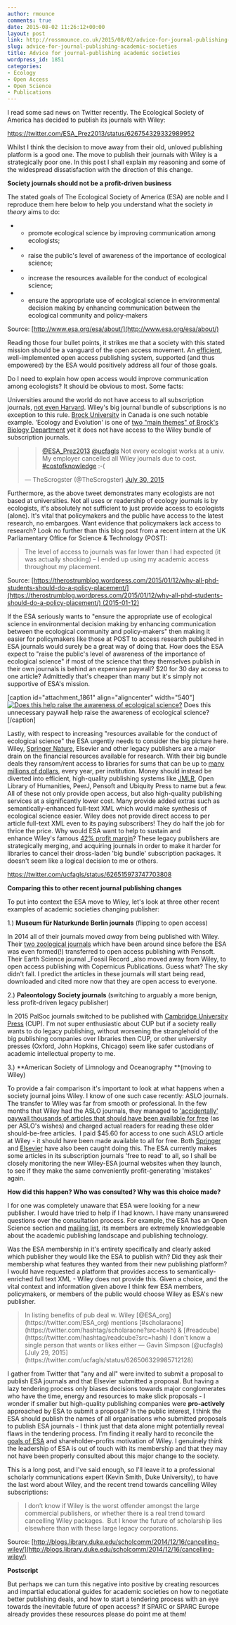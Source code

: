 ```yaml
---
author: rmounce
comments: true
date: 2015-08-02 11:26:12+00:00
layout: post
link: http://rossmounce.co.uk/2015/08/02/advice-for-journal-publishing-academic-societies/
slug: advice-for-journal-publishing-academic-societies
title: Advice for journal-publishing academic societies
wordpress_id: 1851
categories:
- Ecology
- Open Access
- Open Science
- Publications
---
```


I read some sad news on Twitter recently. The Ecological Society of America has decided to publish its journals with Wiley:

https://twitter.com/ESA_Prez2013/status/626754329332989952

Whilst I think the decision to move away from their old, unloved publishing platform is a good one. The move to publish their journals with Wiley is a strategically poor one. In this post I shall explain my reasoning and some of the widespread dissatisfaction with the direction of this change.

**Society journals should not be a profit-driven business**

The stated goals of The Ecological Society of America (ESA) are noble and I reproduce them here below to help you understand what the society _in theory_ aims to do:



	
  * * promote ecological science by improving communication among ecologists;

	
  * * raise the public's level of awareness of the importance of ecological science;

	
  * * increase the resources available for the conduct of ecological science;

	
  * * ensure the appropriate use of ecological science in environmental decision making by enhancing communication between the ecological community and policy-makers


Source: [http://www.esa.org/esa/about/](http://www.esa.org/esa/about/)

Reading those four bullet points, it strikes me that a society with this stated mission should be a vanguard of the open access movement. An [efficient](http://blogs.law.harvard.edu/pamphlet/2012/03/06/an-efficient-journal/), well-implemented open access publishing system, supported (and thus empowered) by the ESA would positively address all four of those goals.

Do I need to explain how open access would improve communication among ecologists? It should be obvious to most. Some facts:

Universities around the world do not have access to all subscription journals, [not even Harvard](http://www.theguardian.com/science/2012/apr/24/harvard-university-journal-publishers-prices). Wiley's big journal bundle of subscriptions is no exception to this rule. [Brock University](https://www.brocku.ca/library/wiley) in Canada is one such notable example. 'Ecology and Evolution' is one of [two "main themes" of Brock's Biology Department](http://www.brocku.ca/mathematics-science/departments-and-centres/biology) yet it does not have access to the Wiley bundle of subscription journals.


<blockquote>

> 
> [@ESA_Prez2013](https://twitter.com/ESA_Prez2013) [@ucfagls](https://twitter.com/ucfagls) Not every ecologist works at a univ. My employer cancelled all Wiley journals due to cost. [#costofknowledge](https://twitter.com/hashtag/costofknowledge?src=hash) :-(
> 
> 
— TheScrogster (@TheScrogster) [July 30, 2015](https://twitter.com/TheScrogster/status/626774470829563904)</blockquote>


Furthermore, as the above tweet demonstrates many ecologists are not based at universities. Not all uses or readership of ecology journals is by ecologists, it's absolutely not sufficient to just provide access to ecologists (alone). It's vital that policymakers and the public have access to the latest research, no embargoes. Want evidence that policymakers lack access to research? Look no further than this blog post from a recent intern at the UK Parliamentary Office for Science & Technology (POST):



<blockquote>
The level of access to journals was far lower than I had expected (it was actually shocking) – I ended up using my academic access throughout my placement.
</blockquote>



Source: [https://therostrumblog.wordpress.com/2015/01/12/why-all-phd-students-should-do-a-policy-placement/](https://therostrumblog.wordpress.com/2015/01/12/why-all-phd-students-should-do-a-policy-placement/) (2015-01-12)

If the ESA seriously wants to "ensure the appropriate use of ecological science in environmental decision making by enhancing communication between the ecological community and policy-makers" then making it easier for policymakers like those at POST to access research published in ESA journals would surely be a great way of doing that. How does the ESA expect to "raise the public's level of awareness of the importance of ecological science" if most of the science that they themselves publish in their own journals is behind an expensive paywall? $20 for 30 day access to one article? Admittedly that's cheaper than many but it's simply not supportive of ESA's mission.


[caption id="attachment_1861" align="aligncenter" width="540"][![Does this help raise the awareness of ecological science?](http://rossmounce.co.uk/wp-content/uploads/2015/08/2015-08-02-101447_657x250_scrot.png)](http://rossmounce.co.uk/wp-content/uploads/2015/08/2015-08-02-101447_657x250_scrot.png) Does this unnecessary paywall help raise the awareness of ecological science?[/caption]




Lastly, with respect to increasing "resources available for the conduct of ecological science" the ESA urgently needs to consider the big picture here. Wiley, [Springer Nature](http://www.nature.com/news/nature-owner-merges-with-publishing-giant-1.16731), Elsevier and other legacy publishers are a major drain on the financial resources available for research. With their big bundle deals they ransom/rent access to libraries for sums that can be up to [many millions of dollars](http://bjoern.brembs.net/2014/06/your-university-pays-too-much-for-journals/), every year, per institution. Money should instead be diverted into efficient, high-quality publishing systems like [JMLR](http://blogs.law.harvard.edu/pamphlet/2012/03/06/an-efficient-journal/), Open Library of Humanities, PeerJ, Pensoft and Ubiquity Press to name but a few. All of these not only provide open access, but also high-quality publishing services at a significantly lower cost. Many provide added extras such as semantically-enhanced full-text XML which would make synthesis of ecological science easier. Wiley does not provide direct access to per article full-text XML even to its paying subscribers! They do half the job for thrice the price. Why would ESA want to help to sustain and enhance Wiley's famous [42% profit margin](https://whyevolutionistrue.wordpress.com/2014/06/29/elsevier-and-other-academic-publishers-still-gouging-libraries-2/)? These legacy publishers are strategically merging, and acquiring journals in order to make it harder for libraries to cancel their dross-laden 'big bundle' subscription packages. It doesn't seem like a logical decision to me or others.

https://twitter.com/ucfagls/status/626515973747703808

**Comparing this to other recent journal publishing changes**

To put into context the ESA move to Wiley, let's look at three other recent examples of academic societies changing publisher:

1.) **Museum für Naturkunde Berlin journals** (flipping to open access)

In 2014 all of their journals moved _away_ from being published with Wiley. Their [two zoological journals](http://www.naturkundemuseum-berlin.de/en/whats-on/news/neueste-nachrichten/?tx_ttnews%5Btt_news%5D=347&cHash=74e7ddeb8a2a7ab380d0418aa52c54f5) which have been around since before the ESA was even formed(!) transferred to open access publishing with Pensoft. Their Earth Science journal _Fossil Record _also moved away from Wiley, to open access publishing with Copernicus Publications. Guess what? The sky didn't fall. I predict the articles in these journals will start being read, downloaded and cited more now that they are open access to everyone.

2.) **Paleontology Society journals** (switching to arguably a more benign, less profit-driven legacy publisher)

In 2015 PalSoc journals switched to be published with [Cambridge University Press](http://www.cambridge.org/about-us/media/press-releases/cambridge-journals-announce-partnership-paleontological-society/) (CUP). I'm not super enthusiastic about CUP but if a society really wants to do legacy publishing, without worsening the stranglehold of the big publishing companies over libraries then CUP, or other university presses (Oxford, John Hopkins, Chicago) seem like safer custodians of academic intellectual property to me.

3.) **American Society of Limnology and Oceanography **(moving to Wiley)

To provide a fair comparison it's important to look at what happens when a society journal joins Wiley. I know of one such case recently: ASLO journals. The transfer to Wiley was far from smooth or professional. In the few months that Wiley had the ASLO journals, they managed to ['accidentally' paywall thousands of articles that should have been available for free](http://rossmounce.co.uk/2015/03/26/wiley-are-charging-for-access-to-thousands-of-articles-that-should-be-free/) (as per ASLO's wishes) and charged actual readers for reading these older should-be-free articles.  I paid $45.60 for access to one such ASLO article at Wiley - it should have been made available to all for free. Both [Springer](http://rossmounce.co.uk/2015/04/27/springer-caught-red-handed-selling-access-to-open-access-article/) and [Elsevier](http://rossmounce.co.uk/2015/03/11/wrongly-paywalled-articles-a-recap-of-what-we-now-know/) have also been caught doing this. The ESA currently makes some articles in its subscription journals 'free to read' to all, so I shall be closely monitoring the new Wiley-ESA journal websites when they launch, to see if they make the same conveniently profit-generating 'mistakes' again.

**How did this happen? Who was consulted? Why was this choice made?**

I for one was completely unaware that ESA were looking for a new publisher. I would have tried to help if I had known. I have many unanswered questions over the consultation process. For example, the ESA has an Open Science section and [mailing list](http://list.innge.net/mailman/listinfo/esa-open-science-section), its members are extremely knowledgeable about the academic publishing landscape and publishing technology.

Was the ESA membership in it's entirety specifically and clearly asked which publisher they would like the ESA to publish with? Did they ask their membership what features they wanted from their new publishing platform? I would have requested a platform that provides access to semantically-enriched full text XML - Wiley does not provide this. Given a choice, and the vital context and information given above I think few ESA members, policymakers, or members of the public would choose Wiley as ESA's new publisher.



<blockquote>
In listing benefits of pub deal w. Wiley [@ESA_org](https://twitter.com/ESA_org) mentions [#scholaraone](https://twitter.com/hashtag/scholaraone?src=hash) & [#readcube](https://twitter.com/hashtag/readcube?src=hash) I don't know a single person that wants or likes either — Gavin Simpson (@ucfagls) [July 29, 2015](https://twitter.com/ucfagls/status/626506329985712128)
</blockquote>





I gather from Twitter that "any and all" were invited to submit a proposal to publish ESA journals and that Elsevier submitted a proposal. But having a lazy tendering process only biases decisions towards major conglomerates who have the time, energy and resources to make slick proposals - I wonder if smaller but high-quality publishing companies were **pro-actively** approached by ESA to submit a proposal? In the public interest, I think the ESA should publish the names of all organisations who submitted proposals to publish ESA journals - I think just that data alone might potentially reveal flaws in the tendering process. I'm finding it really hard to reconcile the [goals of ESA](http://www.esa.org/esa/about/) and shareholder-profits motivation of Wiley. I genuinely think the leadership of ESA is out of touch with its membership and that they may not have been properly consulted about this major change to the society.

This is a long post, and I've said enough, so I'll leave it to a professional scholarly communications expert (Kevin Smith, Duke University), to have the last word about Wiley, and the recent trend towards cancelling Wiley subscriptions:


<blockquote>I don’t know if Wiley is the worst offender amongst the large commercial publishers, or whether there is a real trend toward cancelling Wiley packages.  But I know the future of scholarship lies elsewhere than with these large legacy corporations.</blockquote>


Source: [http://blogs.library.duke.edu/scholcomm/2014/12/16/cancelling-wiley/](http://blogs.library.duke.edu/scholcomm/2014/12/16/cancelling-wiley/)

**Postscript**

But perhaps we can turn this negative into positive by creating resources and impartial educational guides for academic societies on how to negotiate better publishing deals, and how to start a tendering process with an eye towards the inevitable future of open access? If SPARC or SPARC Europe already provides these resources please do point me at them!
